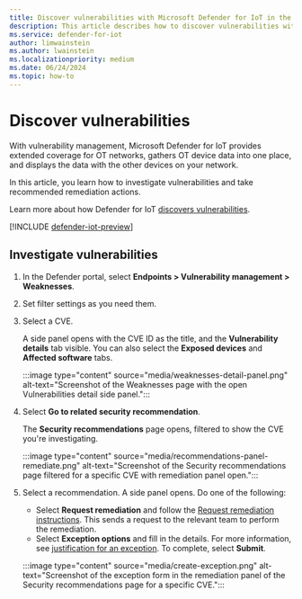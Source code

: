 ```yaml
---
title: Discover vulnerabilities with Microsoft Defender for IoT in the Defender portal
description: This article describes how to discover vulnerabilities with Microsoft Defender for IoT in the Defender portal.
ms.service: defender-for-iot
author: limwainstein
ms.author: lwainstein
ms.localizationpriority: medium
ms.date: 06/24/2024
ms.topic: how-to
---
```


# Discover vulnerabilities

With vulnerability management, Microsoft Defender for IoT provides extended coverage for OT networks, gathers OT device data into one place, and displays the data with the other devices on your network.

In this article, you learn how to investigate vulnerabilities and take recommended remediation actions.

Learn more about how Defender for IoT [discovers vulnerabilities](discover-vulnerabilities-overview.md).

[!INCLUDE [defender-iot-preview](../includes//defender-for-iot-defender-public-preview.md)]

## Investigate vulnerabilities

1. In the Defender portal, select **Endpoints > Vulnerability management > Weaknesses**.

1. Set filter settings as you need them.

1. Select a CVE.
 
    A side panel opens with the CVE ID as the title, and the **Vulnerability details** tab visible. You can also select the **Exposed devices** and **Affected software** tabs.

    :::image type="content" source="media/weaknesses-detail-panel.png" alt-text="Screenshot of the Weaknesses page with the open Vulnerabilities detail side panel.":::

1. Select **Go to related security recommendation**. 

    The **Security recommendations** page opens, filtered to show the CVE you're investigating.

    :::image type="content" source="media/recommendations-panel-remediate.png" alt-text="Screenshot of the Security recommendations page filtered for a specific CVE with remediation panel open.":::

1. Select a recommendation. A side panel opens. Do one of the following:

    - Select **Request remediation** and follow the [Request remediation instructions](/defender-vulnerability-management/tvm-remediation#request-remediation). This sends a request to the relevant team to perform the remediation.
    - Select **Exception options** and fill in the details. For more information, see [justification for an exception](/defender-vulnerability-management/tvm-security-recommendation.md#explore-security-recommendation-options). To complete, select **Submit**.

    :::image type="content" source="media/create-exception.png" alt-text="Screenshot of the exception form in the remediation panel of the Security recommendations page for a specific CVE.":::
